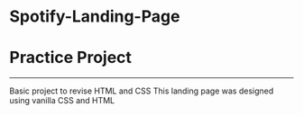 # Spotify-Landing-Page
<h1>Practice Project</h1><hr>
Basic project to revise HTML and CSS
This landing page was designed using vanilla CSS and HTML
